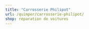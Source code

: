 ```yaml
---
title: "Carrosserie Philipot"
url: /quimper/carrosserie-philipot/
shop: réparation de voitures
---
```

